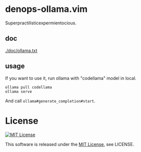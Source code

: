 # denops-ollama.vim

Superpractilisticexpermientocious.

## doc

[./doc/ollama.txt](./doc/ollama.txt)

## usage

If you want to use it, run ollama with "codellama" model in local.

```
ollama pull codellama
ollama serve
```

And call `ollama#generate_completion#start`.

# License

[![MIT License](http://img.shields.io/badge/license-MIT-blue.svg)](http://www.opensource.org/licenses/MIT)

This software is released under the
[MIT License](http://www.opensource.org/licenses/MIT), see LICENSE.
